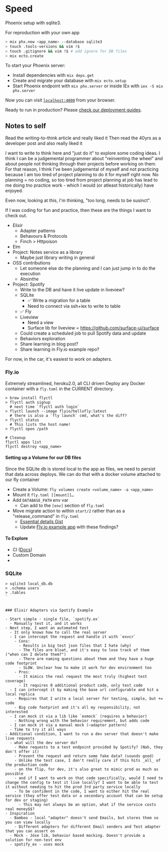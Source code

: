 # Speed

Phoenix setup with sqlite3.

For reproduction with your own app

```bash
> mix phx.new <app_name> --database sqlite3
> touch .tools-versions && vim !$
> touch .gitignore && vim !$ # add ignore for DB files
> mix ecto.create
```

To start your Phoenix server:

- Install dependencies with `mix deps.get`
- Create and migrate your database with `mix ecto.setup`
- Start Phoenix endpoint with `mix phx.server` or inside IEx with `iex -S mix phx.server`

Now you can visit [`localhost:4000`](http://localhost:4000) from your browser.

Ready to run in production? Please [check our deployment guides](https://hexdocs.pm/phoenix/deployment.html).

## Notes to self

Read the writing-to-think article and really liked it
Then read the 40yrs as a developer post and also really liked it

I want to write to think here and "just do it" to explore some coding ideas. I think I can be a judgemental programmer about "reinventing the wheel" and about people not thinking through their projects before working on them. For that reason, I think I've been judgemental of myself and not practicing because I am too tired of project planning to do it for myself right now. No planning = no coding, so too tired from project planning at job has lead to me doing tno practice work - which I would (or atleast historically) have enjoyed.

Even now, looking at this, I'm thinking, "too long, needs to be susinct".

If I was coding for fun and practice, then these are the things I want to check out.

- Elixir
  - Adapter patterns
  - Behavours & Protocols
  - Finch > Httpoison
- Elm
- Project: Notes service as a library
  - Maybe just library writing in general
- OSS contributions
  - Let someone else do the planning and I can just jump in to do the execution
  - Absinthe
- Project: Spotify
  - Write to the DB and have it live update in liveview?
  - SQLite
    - ✅ Write a migration for a table
    - Need to connect via ssh+iex to write to table
  - ✅ Fly
  - Liveview
    - Need a view
    - Surface lib for liveview = https://github.com/surface-ui/surface
  - Could create a scheduled job to pull Spotify data and update
  - Behaviors exploration
  - Share learning in blog post?
  - Share learning in Fly.io example repo?

For now, in the car, it's easiest to work on adapters.

### Fly.io

Extremely streamlined, heroku2.0, all CLI driven
Deploy any Docker container with a `fly.toml` in the CURRENT directory.

```
> brew install flyctl
> flyctl auth signup
  # next time `flyctl auth login`
> flyctl launch --image flyio/hellofly:latest
  # there is also a `fly launch` cmd, what's the diff?
> flyctl status
  # This lists the host name!
> flyctl open /path

# Cleanup
flyctl apps list
flyctl destroy <app_name>
```

#### Setting up a Volume for our DB files

Since the SQLite db is stored local to the app as files, we need to persist that data across deploys.
We can do that with a docker volume attached to our fly container

- Create a Volume: `fly volumes create <volume_name> -a <app_name>`
- Mount it `fly.toml [[mount]]…`
- Add `DATABASE_PATH` env var
  - Can add to the `[env]` section of `fly.toml`
- Move migrate action to within `start/2` rather than as a "release_command" in `fly.toml`
  - [Essential details Gist](https://gist.github.com/mcrumm/98059439c673be7e0484589162a54a01)
  - Update [Fly.io example app](https://github.com/fly-apps/hello_elixir_sqlite) with these findings?

#### To Explore

- CI ([Docs](https://fly.io/docs/hands-on/next))
- Custom Domain
-

### SQLite

```
> sqlite3 local_db.db
> .schema users
> .tables
`


### Elixir Adapters via Spotify Example

- Start simple - single file, `spotify.ex`
  - Manually test it, and it works
- Next step, I want an automated test
  - It only knows how to call the real server
  - I can intercept the request and handle it with `exvcr`
    - Cons:
      - Results in big test json files that I hate (why)
      - The files are bloat, and it's easy to lose track of them ("when can I delete them?")
      - There are naming questions about them and they have a huge code footprint
      - SLOW. Unclear how to make it work for dev environment too
    - Pros:
      - It mimics the real request the most truly (highest test coverage)
      - It requires 0 additional product code, only test code
  - I can intercept it by making the base url configurable and hit a local replica
    - Requires that I write a local server for testing, simple, but += code
    - Big code footprint and it's all my responsibility, not interested
  - I can mock it via a lib like `exmock` (requires a behavior)
    - Nothing wrong with the behavior requirement, but adds code
  - I can mock it via a manual mock (~adapter pattern)
  - Time to try it all ways
- Additional condition, I want to run a dev server that doesn't make live requests
  - what will the dev server do?
    - Make requests to a test endpoint provided by Spotify? (Nah, they don't offer it)
    - Prevent the request and return some fake data? (sounds good)
    - Unlike the test case, I don't really care if this hits _all_ of the production code
    - on the flip, for dev, it's also great to mimic prod as much as possible
    - and if I want to work on that code specifically, would I need to change the config to test it live locally? I want to be able to test it without needing to hit the prod 3rd party service locally
    - To be confident in the code, I want to either hit the real service (they offer test data or a secondary account that can be setup for dev or staging)
      - This may not always be an option, what if the service costs real money$$?
- Inspiration
  - Bamboo - local "adapter" doesn't send Emails, but stores them so you can view locally
    - Different adapters for different Email senders and Test adapter that you can assert on
  - Mock - Jóse lib, behavior based mocking. Doesn't provide a solution for non-test env
  - spotify_ex - uses mock
```
